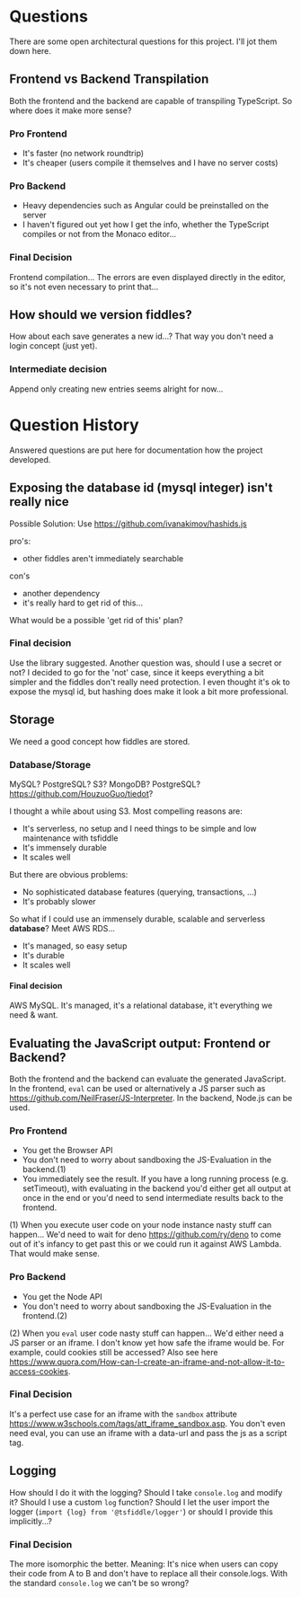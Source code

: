 # Questions

There are some open architectural questions for this project. I'll jot them down here.

## Frontend vs Backend Transpilation

Both the frontend and the backend are capable of transpiling TypeScript. So where does it make more sense?

### Pro Frontend
- It's faster (no network roundtrip)
- It's cheaper (users compile it themselves and I have no server costs)

### Pro Backend
- Heavy dependencies such as Angular could be preinstalled on the server
- I haven't figured out yet how I get the info, whether the TypeScript compiles or not from the Monaco editor...

### Final Decision
Frontend compilation... The errors are even displayed directly in the editor, so it's not even necessary to print that...

## How should we version fiddles?
How about each save generates a new id...? That way you don't need a login concept (just yet).

### Intermediate decision
Append only creating new entries seems alright for now...


# Question History

Answered questions are put here for documentation how the project developed.

## Exposing the database id (mysql integer) isn't really nice

Possible Solution: Use https://github.com/ivanakimov/hashids.js

pro's:
- other fiddles aren't immediately searchable

con's
- another dependency
- it's really hard to get rid of this...

What would be a possible 'get rid of this' plan?

### Final decision

Use the library suggested. Another question was, should I use a secret or not? I decided to go for the 'not' case, since it keeps everything a bit simpler and the fiddles don't really need protection. I even thought it's ok to expose the mysql id, but hashing does make it look a bit more professional.

## Storage
We need a good concept how fiddles are stored.

### Database/Storage
MySQL? PostgreSQL? S3? MongoDB? PostgreSQL? https://github.com/HouzuoGuo/tiedot?

I thought a while about using S3. Most compelling reasons are:
- It's serverless, no setup and I need things to be simple and low maintenance with tsfiddle
- It's immensely durable
- It scales well

But there are obvious problems:
- No sophisticated database features (querying, transactions, ...)
- It's probably slower

So what if I could use an immensely durable, scalable and serverless **database**? Meet AWS RDS...
- It's managed, so easy setup
- It's durable
- It scales well

#### Final decision
AWS MySQL. It's managed, it's a relational database, it't everything we need & want.


## Evaluating the JavaScript output: Frontend or Backend?

Both the frontend and the backend can evaluate the generated JavaScript. In the frontend, `eval` can be used or alternatively a JS parser such as https://github.com/NeilFraser/JS-Interpreter. In the backend, Node.js can be used.

### Pro Frontend
- You get the Browser API
- You don't need to worry about sandboxing the JS-Evaluation in the backend.(1)
- You immediately see the result. If you have a long running process (e.g. setTimeout), with evaluating in the backend you'd either get all output at once in the end or you'd need to send intermediate results back to the frontend.

(1) When you execute user code on your node instance nasty stuff can happen... We'd need to wait for deno https://github.com/ry/deno to come out of it's infancy to get past this or we could run it against AWS Lambda. That would make sense.

### Pro Backend
- You get the Node API
- You don't need to worry about sandboxing the JS-Evaluation in the frontend.(2)

(2) When you `eval` user code nasty stuff can happen... We'd either need a JS parser or an iframe. I don't know yet how safe the iframe would be. For example, could cookies still be accessed? Also see here https://www.quora.com/How-can-I-create-an-iframe-and-not-allow-it-to-access-cookies.

### Final Decision
It's a perfect use case for an iframe with the `sandbox` attribute https://www.w3schools.com/tags/att_iframe_sandbox.asp. You don't even need eval, you can use an iframe with a data-url and pass the js as a script tag.


## Logging
How should I do it with the logging? Should I take `console.log` and modify it? Should I use a custom `log` function? Should I let the user import the logger (`import {log} from '@tsfiddle/logger'`) or should I provide this implicitly...?

### Final Decision
The more isomorphic the better. Meaning: It's nice when users can copy their code from A to B and don't have to replace all their console.logs. With the standard `console.log` we can't be so wrong?
